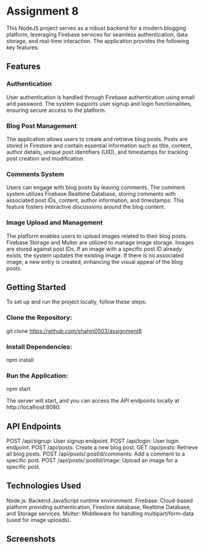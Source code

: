 # Assignment 8

This NodeJS project serves as a robust backend for a modern blogging platform, leveraging Firebase services for seamless authentication, data storage, and real-time interaction. The application provides the following key features:

## Features

### Authentication
User authentication is handled through Firebase authentication using email and password. The system supports user signup and login functionalities, ensuring secure access to the platform.

### Blog Post Management
The application allows users to create and retrieve blog posts. Posts are stored in Firestore and contain essential information such as title, content, author details, unique post identifiers (UID), and timestamps for tracking post creation and modification.

### Comments System
Users can engage with blog posts by leaving comments. The comment system utilizes Firebase Realtime Database, storing comments with associated post IDs, content, author information, and timestamps. This feature fosters interactive discussions around the blog content.

### Image Upload and Management
The platform enables users to upload images related to their blog posts. Firebase Storage and Multer are utilized to manage image storage. Images are stored against post IDs. If an image with a specific post ID already exists, the system updates the existing image. If there is no associated image, a new entry is created, enhancing the visual appeal of the blog posts.

## Getting Started
To set up and run the project locally, follow these steps:

### Clone the Repository:
git clone <https://github.com/shahin0503/assignment8>

### Install Dependencies:
npm install

### Run the Application:
npm start

The server will start, and you can access the API endpoints locally at http://localhost:8080.

## API Endpoints

POST /api/signup: User signup endpoint.
POST /api/login: User login endpoint.
POST /api/posts: Create a new blog post.
GET /api/posts: Retrieve all blog posts.
POST /api/posts/:postId/comments: Add a comment to a specific post.
POST /api/posts/:postId/image: Upload an image for a specific post.

## Technologies Used
Node.js: Backend JavaScript runtime environment.
Firebase: Cloud-based platform providing authentication, Firestore database, Realtime Database, and Storage services.
Multer: Middleware for handling multipart/form-data (used for image uploads).

## Screenshots
